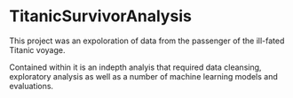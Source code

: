 # TitanicSurvivorAnalysis

This project was an expoloration of data from the passenger of the ill-fated Titanic voyage. 

Contained within it is an indepth analyis that required data cleansing, exploratory analysis as well as a number of machine learning models and evaluations. 
